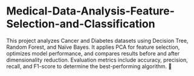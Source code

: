 # Medical-Data-Analysis-Feature-Selection-and-Classification
This project analyzes Cancer and Diabetes datasets using Decision Tree, Random Forest, and Naïve Bayes. It applies PCA for feature selection, optimizes model performance, and compares results before and after dimensionality reduction. Evaluation metrics include accuracy, precision, recall, and F1-score to determine the best-performing algorithm. 🚀
